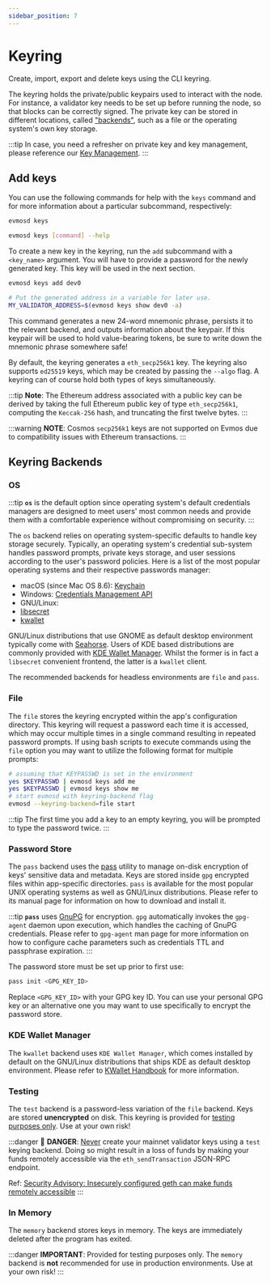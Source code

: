 ```yaml
---
sidebar_position: 7
---
```


# Keyring

Create, import, export and delete keys using the CLI keyring.

The keyring holds the private/public keypairs used to interact with the node. For instance, a validator key needs to be
set up before running the node, so that blocks can be correctly signed. The private key can be stored in different
locations, called ["backends"](#keyring-backends), such as a file or the operating system's own key storage.

:::tip
In case, you need a refresher on private key and key management, please reference our [Key Management](./key-management).
:::

## Add keys

You can use the following commands for help with the `keys` command and for more information about a particular subcommand,
respectively:

```bash
evmosd keys
```

```bash
evmosd keys [command] --help
```

To create a new key in the keyring, run the `add` subcommand with a `<key_name>` argument. You will have to provide a password
for the newly generated key. This key will be used in the next section.

```bash
evmosd keys add dev0

# Put the generated address in a variable for later use.
MY_VALIDATOR_ADDRESS=$(evmosd keys show dev0 -a)
```

This command generates a new 24-word mnemonic phrase, persists it to the relevant backend, and outputs information about
the keypair. If this keypair will be used to hold value-bearing tokens, be sure to write down the mnemonic phrase
somewhere safe!

By default, the keyring generates a `eth_secp256k1` key. The keyring also supports `ed25519` keys, which may be created
by passing the `--algo` flag. A keyring can of course hold both types of keys simultaneously.

:::tip
**Note**: The Ethereum address associated with a public key can be derived by taking the full Ethereum public key of type
`eth_secp256k1`, computing the `Keccak-256` hash, and truncating the first twelve bytes.
:::

:::warning
**NOTE**: Cosmos `secp256k1` keys are not supported on Evmos due to compatibility issues with Ethereum transactions.
:::

## Keyring Backends

### OS

:::tip
**`os`** is the default option since operating system's default credentials managers are
designed to meet users' most common needs and provide them with a comfortable
experience without compromising on security.
:::

The `os` backend relies on operating system-specific defaults to handle key storage
securely. Typically, an operating system's credential sub-system handles password prompts,
private keys storage, and user sessions according to the user's password policies. Here
is a list of the most popular operating systems and their respective passwords manager:

- macOS (since Mac OS 8.6): [Keychain](https://support.apple.com/en-gb/guide/keychain-access/welcome/mac)
- Windows: [Credentials Management API](https://docs.microsoft.com/en-us/windows/win32/secauthn/credentials-management)
- GNU/Linux:
- [libsecret](https://gitlab.gnome.org/GNOME/libsecret)
- [kwallet](https://api.kde.org/frameworks/kwallet/html/index.html)

GNU/Linux distributions that use GNOME as default desktop environment typically come with
[Seahorse](https://wiki.gnome.org/Apps/Seahorse). Users of KDE based distributions are
commonly provided with [KDE Wallet Manager](https://userbase.kde.org/KDE_Wallet_Manager).
Whilst the former is in fact a `libsecret` convenient frontend, the latter is a `kwallet`
client.

The recommended backends for headless environments are `file` and `pass`.

### File

The `file` stores the keyring encrypted within the app's configuration directory. This
keyring will request a password each time it is accessed, which may occur multiple
times in a single command resulting in repeated password prompts. If using bash scripts
to execute commands using the `file` option you may want to utilize the following format
for multiple prompts:

```bash
# assuming that KEYPASSWD is set in the environment
yes $KEYPASSWD | evmosd keys add me
yes $KEYPASSWD | evmosd keys show me
# start evmosd with keyring-backend flag
evmosd --keyring-backend=file start
```

:::tip
The first time you add a key to an empty keyring, you will be prompted to type the password twice.
:::

### Password Store

The `pass` backend uses the [pass](https://www.passwordstore.org/) utility to manage on-disk
encryption of keys' sensitive data and metadata. Keys are stored inside `gpg` encrypted files
within app-specific directories. `pass` is available for the most popular UNIX
operating systems as well as GNU/Linux distributions. Please refer to its manual page for
information on how to download and install it.

:::tip
**`pass`** uses [GnuPG](https://gnupg.org/) for encryption. `gpg` automatically invokes the `gpg-agent`
daemon upon execution, which handles the caching of GnuPG credentials. Please refer to `gpg-agent`
man page for more information on how to configure cache parameters such as credentials TTL and
passphrase expiration.
:::

The password store must be set up prior to first use:

```sh
pass init <GPG_KEY_ID>
```

Replace `<GPG_KEY_ID>` with your GPG key ID. You can use your personal GPG key or an alternative
one you may want to use specifically to encrypt the password store.

### KDE Wallet Manager

The `kwallet` backend uses `KDE Wallet Manager`, which comes installed by default on the
GNU/Linux distributions that ships KDE as default desktop environment. Please refer to
[KWallet Handbook](https://docs.kde.org/stable5/en/kwalletmanager/kwallet5/) for more
information.

### Testing

The `test` backend is a password-less variation of the `file` backend. Keys are stored
**unencrypted** on disk. This keyring is provided for <u>testing purposes only</u>. Use at your own risk!

:::danger
🚨 **DANGER**: <u>Never</u> create your mainnet validator keys using a `test` keying backend. Doing so might result in
a loss of funds by making your funds remotely accessible via the `eth_sendTransaction` JSON-RPC endpoint.

Ref: [Security Advisory: Insecurely configured geth can make funds remotely accessible](https://blog.ethereum.org/2015/08/29/security-alert-insecurely-configured-geth-can-make-funds-remotely-accessible/)
:::

### In Memory

The `memory` backend stores keys in memory. The keys are immediately deleted after the program has exited.

:::danger
**IMPORTANT**: Provided for testing purposes only. The `memory` backend is **not** recommended for use in production
environments. Use at your own risk!
:::
